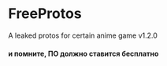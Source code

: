 # FreeProtos
A leaked protos for certain anime game v1.2.0


#### и помните, ПО должно ставится бесплатно
